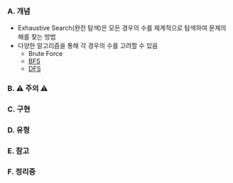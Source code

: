 ### A. 개념

* Exhaustive Search(완전 탐색)은 모든 경우의 수를 체계적으로 탐색하여 문제의 해를 찾는 방법
* 다양한 알고리즘을 통해 각 경우의 수를 고려할 수 있음
	* Brute Force
	* [BFS](./BFS.md)
	* [DFS](./DFS.md)

### B. ⚠️ 주의 ⚠️
### C. 구현

### D. 유형

### E. 참고

### F. 정리중